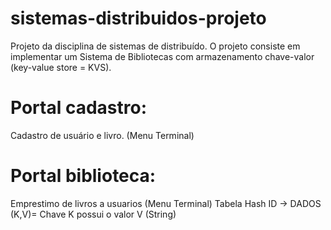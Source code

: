 # sistemas-distribuidos-projeto
Projeto da disciplina de sistemas de distribuído. O projeto consiste em implementar um Sistema de Bibliotecas com armazenamento chave-valor (key-value store = KVS).
# Portal cadastro:
Cadastro de usuário e livro.
(Menu Terminal)
# Portal biblioteca:
Emprestimo de livros a usuarios
(Menu Terminal)
Tabela Hash ID -> DADOS
(K,V)= Chave K possui o valor V (String)

